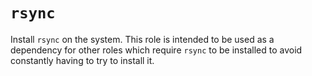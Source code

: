 # `rsync`

Install `rsync` on the system.  This role is intended to be used as a dependency
for other roles which require `rsync` to be installed to avoid constantly having
to try to install it.
